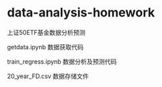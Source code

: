 # data-analysis-homework
上证50ETF基金数据分析预测

getdata.ipynb 数据获取代码

train_regress.ipynb 数据分析及预测代码

20_year_FD.csv  数据存储文件
